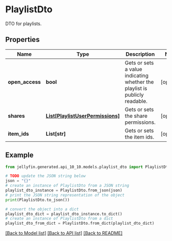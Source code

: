 # PlaylistDto

DTO for playlists.

## Properties

Name | Type | Description | Notes
------------ | ------------- | ------------- | -------------
**open_access** | **bool** | Gets or sets a value indicating whether the playlist is publicly readable. | [optional] 
**shares** | [**List[PlaylistUserPermissions]**](PlaylistUserPermissions.md) | Gets or sets the share permissions. | [optional] 
**item_ids** | **List[str]** | Gets or sets the item ids. | [optional] 

## Example

```python
from jellyfin.generated.api_10_10.models.playlist_dto import PlaylistDto

# TODO update the JSON string below
json = "{}"
# create an instance of PlaylistDto from a JSON string
playlist_dto_instance = PlaylistDto.from_json(json)
# print the JSON string representation of the object
print(PlaylistDto.to_json())

# convert the object into a dict
playlist_dto_dict = playlist_dto_instance.to_dict()
# create an instance of PlaylistDto from a dict
playlist_dto_from_dict = PlaylistDto.from_dict(playlist_dto_dict)
```
[[Back to Model list]](../README.md#documentation-for-models) [[Back to API list]](../README.md#documentation-for-api-endpoints) [[Back to README]](../README.md)


